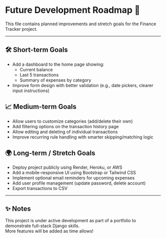 # Future Development Roadmap 🚀

This file contains planned improvements and stretch goals for the Finance Tracker project.

---

## 🛠️ Short-term Goals
- Add a dashboard to the home page showing:
  - Current balance
  - Last 5 transactions
  - Summary of expenses by category
- Improve form design with better validation (e.g., date pickers, clearer input instructions)

## 📈 Medium-term Goals
- Allow users to customize categories (add/delete their own)
- Add filtering options on the transaction history page
- Allow editing and deleting of individual transactions
- Improve recurring rule handling with smarter skipping/matching logic

## 🌍 Long-term / Stretch Goals
- Deploy project publicly using Render, Heroku, or AWS
- Add a mobile-responsive UI using Bootstrap or Tailwind CSS
- Implement optional email reminders for upcoming expenses
- Add user profile management (update password, delete account)
- Export transactions to CSV

---

## ✨ Notes
This project is under active development as part of a portfolio to demonstrate full-stack Django skills.  
More features will be added as time allows!
